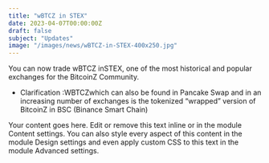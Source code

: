 ```yaml
---
title: "wBTCZ in STEX"
date: 2023-04-07T00:00:00Z
draft: false
subject: "Updates"
image: "/images/news/wBTCZ-in-STEX-400x250.jpg"
---
```


You can now trade wBTCZ inSTEX, one of the most historical and popular exchanges for the BitcoinZ Community.

* Clarification :WBTCZwhich can also be found in Pancake Swap and in an increasing number of exchanges is the tokenized “wrapped” version of BitcoinZ in BSC (Binance Smart Chain)

Your content goes here. Edit or remove this text inline or in the module Content settings. You can also style every aspect of this content in the module Design settings and even apply custom CSS to this text in the module Advanced settings.

